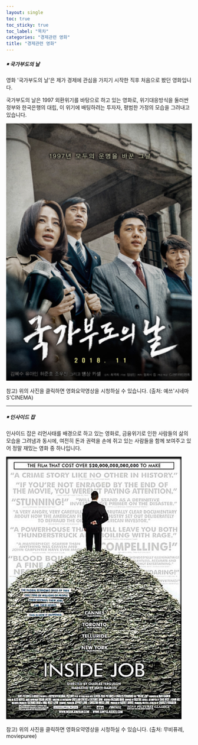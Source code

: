 ```yaml
---
layout: single
toc: true
toc_sticky: true
toc_label: "목차"
categories: "경제관련 영화"
title: "경제관련 영화"
---
```

##### **￭ 국가부도의 날**

영화 '국가부도의 날'은 제가 경제에 관심을 가지기 시작한 직후 처음으로 봤던 영화입니다.

국가부도의 날은 1997 외환위기를 바탕으로 하고 있는 영화로, 위기대응방식을 둘러싼 정부와 한국은행의 대립, 이 위기에 배팅하려는 투자자, 평범한 가정의 모습을 그려내고 있습니다. 

[![movieposter](/assets/images/movieposter.png "영화요약 영상입니다! 궁금하시다면 방문해보세요")](https://www.youtube.com/watch?v=PilQgRhwJrU)

참고) 위의 사진을 클릭하면 영화요약영상을 시청하실 수 있습니다. (출처: 예쓰'시네마S'CINEMA)

---
##### **￭ 인사이드 잡**

인사이드 잡은 리먼사태를 배경으로 하고 있는 영화로, 금융위기로 인한 사람들의 삶의 모습을 그려냄과 동시에, 여전히 돈과 권력을 손에 쥐고 있는 사람들을 함께 보여주고 있어 정말 재밌는 영화 중 하나입니다. 

[![movieposter2](/assets/images/movieposter2.png "영화요약 영상입니다! 궁금하시다면 방문해보세요")](https://www.youtube.com/watch?v=SoUkeJx-V4M)

참고) 위의 사진을 클릭하면 영화요약영상을 시청하실 수 있습니다. (출처: 무비퓨레, moviepuree)
